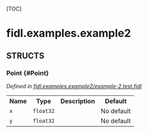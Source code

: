 [TOC]

# fidl.examples.example2




## **STRUCTS**

### Point {#Point}
*Defined in [fidl.examples.example2/example-2.test.fidl](https://fuchsia.googlesource.com/fuchsia/+/master/zircon/tools/fidl/examples/example-2.test.fidl#7)*





<table>
    <tr><th>Name</th><th>Type</th><th>Description</th><th>Default</th></tr><tr>
            <td><code>x</code></td>
            <td>
                <code>float32</code>
            </td>
            <td></td>
            <td>No default</td>
        </tr><tr>
            <td><code>y</code></td>
            <td>
                <code>float32</code>
            </td>
            <td></td>
            <td>No default</td>
        </tr>
</table>















